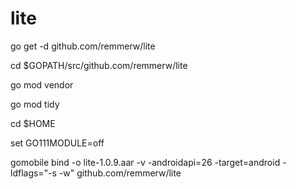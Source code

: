 # lite


go get -d github.com/remmerw/lite

cd $GOPATH/src/github.com/remmerw/lite

go mod vendor

go mod tidy

cd $HOME

set GO111MODULE=off

gomobile bind -o lite-1.0.9.aar -v -androidapi=26 -target=android -ldflags="-s -w" github.com/remmerw/lite

